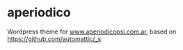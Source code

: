 # aperiodico
Wordpress theme for www.aperiodicopsi.com.ar, based on https://github.com/automattic/_s
